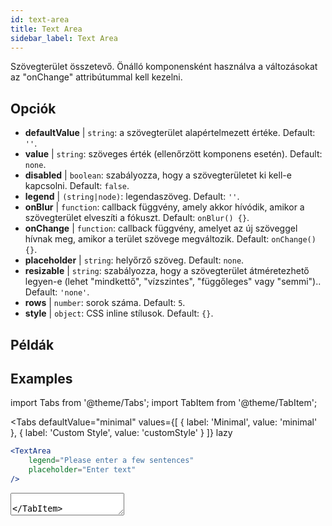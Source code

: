 ```yaml
---
id: text-area
title: Text Area
sidebar_label: Text Area
---
```


Szövegterület összetevő. Önálló komponensként használva a változásokat az "onChange" attribútummal kell kezelni.

## Opciók

* __defaultValue__ | `string`: a szövegterület alapértelmezett értéke. Default: `''`.
* __value__ | `string`: szöveges érték (ellenőrzött komponens esetén). Default: `none`.
* __disabled__ | `boolean`: szabályozza, hogy a szövegterületet ki kell-e kapcsolni. Default: `false`.
* __legend__ | `(string|node)`: legendaszöveg. Default: `''`.
* __onBlur__ | `function`: callback függvény, amely akkor hívódik, amikor a szövegterület elveszíti a fókuszt. Default: `onBlur() {}`.
* __onChange__ | `function`: callback függvény, amelyet az új szöveggel hívnak meg, amikor a terület szövege megváltozik. Default: `onChange() {}`.
* __placeholder__ | `string`: helyőrző szöveg. Default: `none`.
* __resizable__ | `string`: szabályozza, hogy a szövegterület átméretezhető legyen-e (lehet "mindkettő", "vízszintes", "függőleges" vagy "semmi").. Default: `'none'`.
* __rows__ | `number`: sorok száma. Default: `5`.
* __style__ | `object`: CSS inline stílusok. Default: `{}`.


## Példák

## Examples

import Tabs from '@theme/Tabs';
import TabItem from '@theme/TabItem';

<Tabs
    defaultValue="minimal"
    values={[
        { label: 'Minimal', value: 'minimal' },
        { label: 'Custom Style', value: 'customStyle' }
    ]}
    lazy
>

<TabItem value="minimal">

```jsx live
<TextArea
    legend="Please enter a few sentences"
    placeholder="Enter text"
/>
```

</TabItem>

<TabItem value="customStyle">

<TextArea
    legend="Please enter a few sentences"
    placeholder="Enter text"
    style={{
        fontSize: 33,
        fontFamily: 'Georgia', 
        boxShadow: '0 0 4px black',
        background: 'rgb(238,174,202)', 
        background: 'radial-gradient(circle, rgba(255, 255, 0, 0.3) 44%, white 100%)' 
    }}
/>

</TabItem>

</Tabs>
